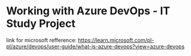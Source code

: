 # Working with Azure DevOps - IT Study Project

link for microsoft refference: https://learn.microsoft.com/pl-pl/azure/devops/user-guide/what-is-azure-devops?view=azure-devops